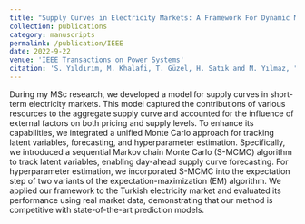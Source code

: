 ```yaml
---
title: "Supply Curves in Electricity Markets: A Framework For Dynamic Modeling and Monte Carlo Forecasting"
collection: publications
category: manuscripts
permalink: /publication/IEEE 
date: 2022-9-22
venue: 'IEEE Transactions on Power Systems'
citation: 'S. Yıldırım, M. Khalafi, T. Güzel, H. Satık and M. Yılmaz, "Supply Curves in Electricity Markets: A Framework for Dynamic Modeling and Monte Carlo Forecasting," in IEEE Transactions on Power Systems, vol. 38, no. 4, pp. 3056-3069, July 2023, doi: 10.1109/TPWRS.2022.3208765'
---
```


During my MSc research, we developed a model for supply curves in short-term electricity markets. This model captured the contributions of various resources to the aggregate supply curve and accounted for the influence of external factors on both pricing and supply levels. To enhance its capabilities, we integrated a unified Monte Carlo approach for tracking latent variables, forecasting, and hyperparameter estimation. Specifically, we introduced a sequential Markov chain Monte Carlo (S-MCMC) algorithm to track latent variables, enabling day-ahead supply curve forecasting. For hyperparameter estimation, we incorporated S-MCMC into the expectation step of two variants of the expectation-maximization (EM) algorithm. We applied our framework to the Turkish electricity market and evaluated its performance using real market data, demonstrating that our method is competitive with state-of-the-art prediction models. 
